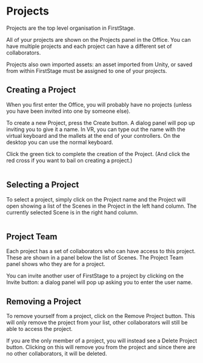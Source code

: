 # Projects

Projects are the top level organisation in FirstStage.

All of your projects are shown on the Projects panel in the Office. You can have multiple projects and each project can have a different set of collaborators.

Projects also own imported assets: an asset imported from Unity, or saved from within FirstStage must be assigned to one of your projects.

## Creating a Project <a href="#_5xg9fgr8yjfq" id="_5xg9fgr8yjfq"></a>

When you first enter the Office, you will probably have no projects (unless you have been invited into one by someone else).

To create a new Project, press the Create button. A dialog panel will pop up inviting you to give it a name. In VR, you can type out the name with the virtual keyboard and the mallets at the end of your controllers. On the desktop you can use the normal keyboard.

Click the green tick to complete the creation of the Project. (And click the red cross if you want to bail on creating a project.)

<figure><img src="../../.gitbook/assets/image (12).png" alt=""><figcaption></figcaption></figure>

## Selecting a Project <a href="#_rfawbxbtx1jf" id="_rfawbxbtx1jf"></a>

To select a project, simply click on the Project name and the Project will open showing a list of the Scenes in the Project in the left hand column. The currently selected Scene is in the right hand column.

<figure><img src="../../.gitbook/assets/image (9).png" alt=""><figcaption></figcaption></figure>

## Project Team <a href="#_iuwejzrr5fyk" id="_iuwejzrr5fyk"></a>

Each project has a set of collaborators who can have access to this project. These are shown in a panel below the list of Scenes. The Project Team panel shows who they are for a project.

You can invite another user of FirstStage to a project by clicking on the Invite button: a dialog panel will pop up asking you to enter the user name.

## Removing a Project <a href="#_sd1n9qv4lu76" id="_sd1n9qv4lu76"></a>

To remove yourself from a project, click on the Remove Project button. This will only remove the project from your list, other collaborators will still be able to access the project.

If you are the only member of a project, you will instead see a Delete Project button. Clicking on this will remove you from the project and since there are no other collaborators, it will be deleted.

